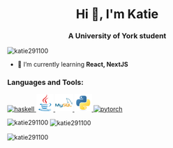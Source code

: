 <h1 align="center">Hi 👋, I'm Katie</h1>
<h3 align="center">A University of York student</h3>

<p align="left"> <img src="https://komarev.com/ghpvc/?username=katie291100&label=Profile%20views&color=0e75b6&style=flat" alt="katie291100" /> </p>

- 🌱 I’m currently learning **React, NextJS**

<p align="left">
</p>

<h3 align="left">Languages and Tools:</h3>
<p align="left"> <a href="https://www.haskell.org/" target="_blank" rel="noreferrer"> <img src="https://upload.wikimedia.org/wikipedia/commons/1/1c/Haskell-Logo.svg" alt="haskell" width="40" height="40"/> </a> <a href="https://www.java.com" target="_blank" rel="noreferrer"> <img src="https://raw.githubusercontent.com/devicons/devicon/master/icons/java/java-original.svg" alt="java" width="40" height="40"/> </a> <a href="https://www.mysql.com/" target="_blank" rel="noreferrer"> <img src="https://raw.githubusercontent.com/devicons/devicon/master/icons/mysql/mysql-original-wordmark.svg" alt="mysql" width="40" height="40"/> </a> <a href="https://www.python.org" target="_blank" rel="noreferrer"> <img src="https://raw.githubusercontent.com/devicons/devicon/master/icons/python/python-original.svg" alt="python" width="40" height="40"/> </a> <a href="https://pytorch.org/" target="_blank" rel="noreferrer"> <img src="https://www.vectorlogo.zone/logos/pytorch/pytorch-icon.svg" alt="pytorch" width="40" height="40"/> </a> </p>

<p><img align="left" src="https://github-readme-stats.vercel.app/api/top-langs?username=katie291100&show_icons=true&locale=en&layout=compact&size_weight=0.5&count_weight=0.5" alt="katie291100" /></p>

<p>&nbsp;<img align="center" src="https://github-readme-stats.vercel.app/api?username=katie291100&show_icons=true&locale=en" alt="katie291100" /></p>

<p><img align="center" src="https://github-readme-streak-stats.herokuapp.com/?user=katie291100&" alt="katie291100" /></p>
